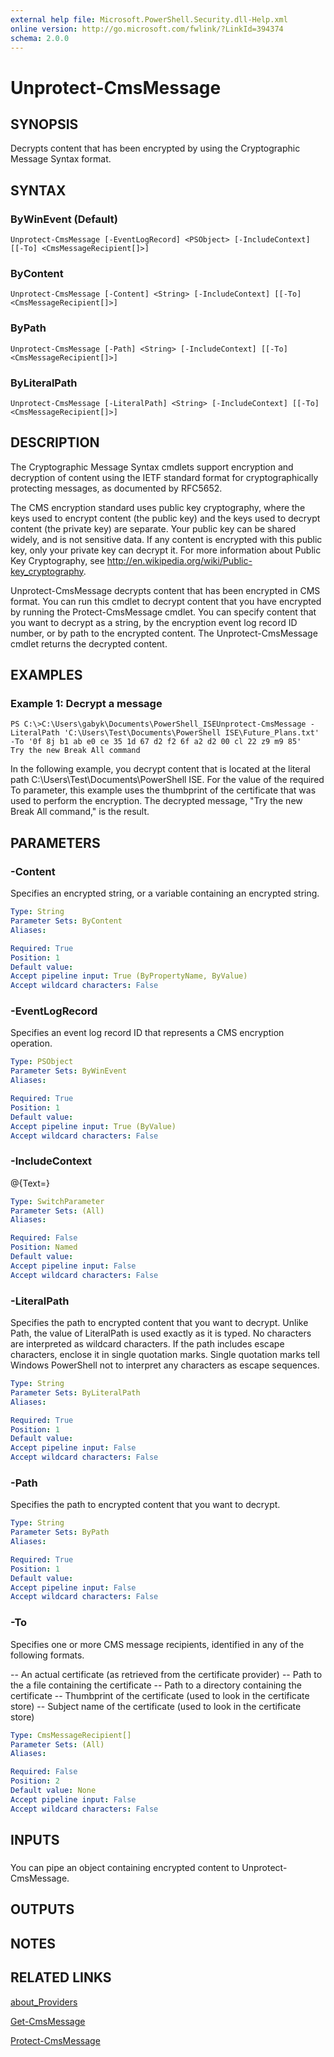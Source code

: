 ```yaml
---
external help file: Microsoft.PowerShell.Security.dll-Help.xml
online version: http://go.microsoft.com/fwlink/?LinkId=394374
schema: 2.0.0
---
```


# Unprotect-CmsMessage
## SYNOPSIS
Decrypts content that has been encrypted by using the Cryptographic Message Syntax format.

## SYNTAX

### ByWinEvent (Default)
```
Unprotect-CmsMessage [-EventLogRecord] <PSObject> [-IncludeContext] [[-To] <CmsMessageRecipient[]>]
```

### ByContent
```
Unprotect-CmsMessage [-Content] <String> [-IncludeContext] [[-To] <CmsMessageRecipient[]>]
```

### ByPath
```
Unprotect-CmsMessage [-Path] <String> [-IncludeContext] [[-To] <CmsMessageRecipient[]>]
```

### ByLiteralPath
```
Unprotect-CmsMessage [-LiteralPath] <String> [-IncludeContext] [[-To] <CmsMessageRecipient[]>]
```

## DESCRIPTION
The Cryptographic Message Syntax cmdlets support encryption and decryption of content using the IETF standard format for cryptographically protecting messages, as documented by RFC5652.

The CMS encryption standard uses public key cryptography, where the keys used to encrypt content (the public key) and the keys used to decrypt content (the private key) are separate.
Your public key can be shared widely, and is not sensitive data.
If any content is encrypted with this public key, only your private key can decrypt it.
For more information about Public Key Cryptography, see http://en.wikipedia.org/wiki/Public-key_cryptography.

Unprotect-CmsMessage decrypts content that has been encrypted in CMS format.
You can run this cmdlet to decrypt content that you have encrypted by running the Protect-CmsMessage cmdlet.
You can specify content that you want to decrypt as a string, by the encryption event log record ID number, or by path to the encrypted content.
The Unprotect-CmsMessage cmdlet returns the decrypted content.

## EXAMPLES

### Example 1: Decrypt a message
```
PS C:\>C:\Users\gabyk\Documents\PowerShell_ISEUnprotect-CmsMessage -LiteralPath 'C:\Users\Test\Documents\PowerShell ISE\Future_Plans.txt' -To '‎0f 8j b1 ab e0 ce 35 1d 67 d2 f2 6f a2 d2 00 cl 22 z9 m9 85'
Try the new Break All command
```

In the following example, you decrypt content that is located at the literal path C:\Users\Test\Documents\PowerShell ISE.
For the value of the required To parameter, this example uses the thumbprint of the certificate that was used to perform the encryption.
The decrypted message, "Try the new Break All command," is the result.

## PARAMETERS

### -Content
Specifies an encrypted string, or a variable containing an encrypted string.

```yaml
Type: String
Parameter Sets: ByContent
Aliases: 

Required: True
Position: 1
Default value: 
Accept pipeline input: True (ByPropertyName, ByValue)
Accept wildcard characters: False
```

### -EventLogRecord
Specifies an event log record ID that represents a CMS encryption operation.

```yaml
Type: PSObject
Parameter Sets: ByWinEvent
Aliases: 

Required: True
Position: 1
Default value: 
Accept pipeline input: True (ByValue)
Accept wildcard characters: False
```

### -IncludeContext
@{Text=}

```yaml
Type: SwitchParameter
Parameter Sets: (All)
Aliases: 

Required: False
Position: Named
Default value: 
Accept pipeline input: False
Accept wildcard characters: False
```

### -LiteralPath
Specifies the path to encrypted content that you want to decrypt.
Unlike Path, the value of LiteralPath is used exactly as it is typed.
No characters are interpreted as wildcard characters.
If the path includes escape characters, enclose it in single quotation marks.
Single quotation marks tell Windows PowerShell not to interpret any characters as escape sequences.

```yaml
Type: String
Parameter Sets: ByLiteralPath
Aliases: 

Required: True
Position: 1
Default value: 
Accept pipeline input: False
Accept wildcard characters: False
```

### -Path
Specifies the path to encrypted content that you want to decrypt.

```yaml
Type: String
Parameter Sets: ByPath
Aliases: 

Required: True
Position: 1
Default value: 
Accept pipeline input: False
Accept wildcard characters: False
```

### -To
Specifies one or more CMS message recipients, identified in any of the following formats.

-- An actual certificate (as retrieved from the certificate provider)
-- Path to the a file containing the certificate
-- Path to a directory containing the certificate
-- Thumbprint of the certificate (used to look in the certificate store)
-- Subject name of the certificate (used to look in the certificate store)

```yaml
Type: CmsMessageRecipient[]
Parameter Sets: (All)
Aliases: 

Required: False
Position: 2
Default value: None
Accept pipeline input: False
Accept wildcard characters: False
```

## INPUTS

### 
You can pipe an object containing encrypted content to Unprotect-CmsMessage.

## OUTPUTS

## NOTES

## RELATED LINKS

[about_Providers]()

[Get-CmsMessage]()

[Protect-CmsMessage]()


